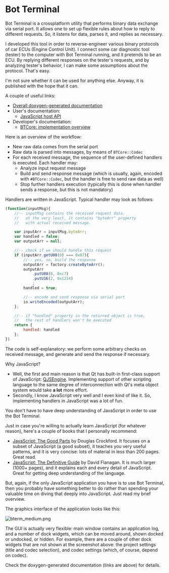 
# Bot Terminal

Bot Terminal is a crossplatform utility that performs binary data exchange via serial port. It allows one to set up flexible rules about how to reply to different requests. So, it listens for data, parses it, and replies as necessary.

I developed this tool in order to reverse-engineer various binary protocols of car ECUs (Engine Control Unit). I connect some car diagnostic tool (tester) to the computer with Bot Terminal running, and it pretends to be an ECU. By replying different responses on the tester's requests, and by analyzing tester's behavior, I can make some assumptions about the protocol. That's easy.

I'm not sure whether it can be used for anything else. Anyway, it is published with the hope that it can.

A couple of useful links:

- [Overall doxygen-generated documentation](http://dfrank.bitbucket.org/bterm/x/html/)
- User's documentation:
    - [JavaScript host API](http://dfrank.bitbucket.org/bterm/x/html/js_api.html)
- Developer's documentation:
    - [BTCore: implementation overview](http://dfrank.bitbucket.org/bterm/x/html/btcore.html)


Here is an overview of the workflow:

- New raw data comes from the serial port
- Raw data is parsed into messages, by means of `BTCore::Codec`
- For each received message, the sequence of the user-defined handlers is executed. Each handler may:
    - Analyze input request message
    - Build and send response message (which is usually, again, encoded with `#BTCore::Codec`, but the handler is free to send raw data as well)
    - Stop further handlers execution (typically this is done when handler sends a response, but this is not mandatory)

Handlers are written in JavaScript. Typical handler may look as follows:

```javascript
(function(inputMsg){
    //-- inputMsg contains the received request data.
    //   at the very least, it contains "byteArr" property
    //   with actual received message.

    var inputArr = inputMsg.byteArr;
    var handled = false;
    var outputArr = null;

    //-- check if we should handle this request
    if (inputArr.getU08(0) === 0x07){
        //-- yes, so, build the response
        outputArr = factory.createByteArr();
        outputArr
            .putU08(0, 0xc7)
            .putU16(2, 0x1234)
            ;
        handled = true;

        //-- encode and send response via serial port
        io.writeEncoded(outputArr);
    };

    //-- if "handled" property in the returned object is true,
    //   the rest of handlers won't be executed
    return {
        handled: handled
    };
})
```

The code is self-explanatory: we perform some arbitrary checks on received message, and generate and send the response if necessary.

Why JavaScript?

- Well, the first and main reason is that Qt has built-in first-class support of JavaScript: [QJSEngine](http://doc.qt.io/qt-5/qjsengine.html). Implementing support of other scripting language to the same degree of interconnection with Qt's meta object system would take **a lot** more effort.
- Secondly, I know JavaScript very well and I even kind of like it. So, implementing handlers in JavaScript was a lot of fun.

You don't have to have deep understanding of JavaScript in order to use the Bot Terminal.

Just in case you're willing to actually learn JavaScript (for whatever reason), here's a couple of books that I personally recommend:

- [JavaScript: The Good Parts](http://www.amazon.com/JavaScript-Good-Parts-Douglas-Crockford/dp/0596517742) by Douglas Crockford. It focuses on a subset of JavaScript (a good subset), it teaches you very useful patterns, and it is very concise: lots of material in less than 200 pages. Great read.
- [JavaScript: The Definitive Guide](http://www.amazon.com/JavaScript-Definitive-Guide-Activate-Guides/dp/0596805527) by David Flanagan. It is much larger (1000+ pages), and it explains each and every detail of JavaScript. Great for getting deep understanding of the language.

But, again, if the only JavaScript application you have is to use Bot Terminal, then you probably have something better to do rather than spending your valuable time on diving that deeply into JavaScript. Just read my brief overview.

The graphics interface of the application looks like this:

![bterm_medium.png](https://bitbucket.org/repo/k69bGX/images/3758058215-bterm_medium.png)

The GUI is actually very flexible: main window contains an application log, and a number of dock widgets, which can be moved around, shown docked or undocked, or hidden. For example, there are a couple of other dock widgets that are not shown at the screenshot above: the project settings (title and codec selection), and codec settings (which, of course, depend on codec).

Check the doxygen-generated documentation (links are above) for details.


